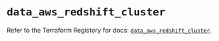 # `data_aws_redshift_cluster`

Refer to the Terraform Registory for docs: [`data_aws_redshift_cluster`](https://www.terraform.io/docs/providers/aws/d/redshift_cluster).

